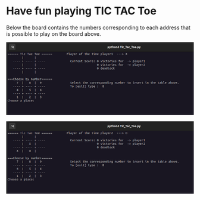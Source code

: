 # Have fun playing TIC TAC Toe

Below the board contains the numbers corresponding to each address that is possible to play on the board above.

![image1](image1.png "")

![image1](image2.png "")